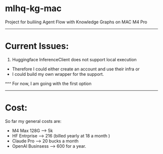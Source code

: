 # mlhq-kg-mac
Project for builiing Agent Flow with Knowledge Graphs on MAC M4 Pro


----

# Current Issues: 


1. Huggingface InferenceClient does not support local execution 
  * Therefore I could either create an account and use their infra or 
  * I could build my own wrapper for the support. 


^^^ For now, I am going with the first option

----

# Cost: 

So far my general costs are: 
* M4 Max 128G --> 5k
* HF Entrprise --> 216 (billed yearly at 18 a month )
* Claude Pro --> 20 bucks a month 
* OpenAI Businsess --> 600 for a year. 
